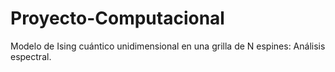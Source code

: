 # Proyecto-Computacional
Modelo de Ising cuántico unidimensional en una grilla de N espines: Análisis espectral.
